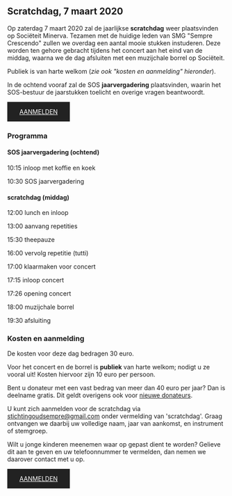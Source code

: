 ## Scratchdag, 7 maart 2020

Op zaterdag 7 maart 2020 zal de jaarlijkse **scratchdag** weer plaatsvinden op Sociëteit Minerva. Tezamen met de huidige leden van SMG "Sempre Crescendo" zullen we overdag een aantal mooie stukken instuderen. Deze worden ten gehore gebracht tijdens het concert aan het eind van de middag, waarna we de dag afsluiten met een muzijchale borrel op Sociëteit.

Publiek is van harte welkom (*zie ook "kosten en aanmelding" hieronder*).

In de ochtend vooraf zal de SOS **jaarvergadering** plaatsvinden, waarin het SOS-bestuur de jaarstukken toelicht en overige vragen beantwoordt.

<a target="_blank" style="display:inline-block; background: #222222; color: #fff; padding: 1em 2em" href="mailto:stichtingoudsempre@gmail.com?subject=aanmelding%20scratchdag&body=L.S.%2C%0A%0ABij%20dezen%20meld%20ik%20me%20graag%20aan%20voor%20de%20scratchdag%20op%20zaterdag%207%20maart%202020.%0A%0AIk%20neem%20deel%20aan%3A%0A%0A10%3A30%20stichtingsvergadering%0A12%3A00%20lunch%0A13%3A00%20repetities%0A17%3A00%20concert%0A18%3A00%20borrel%0A%0Anaam%3A%0Ajaar%3A%0Ainstrument%2Fstem%3A%0Aoverige%3A">AANMELDEN</a>

### Programma

#### SOS jaarvergadering (ochtend)

10:15 inloop met koffie en koek

10:30 SOS jaarvergadering

#### scratchdag (middag)

12:00 lunch en inloop

13:00 aanvang repetities

15:30 theepauze

16:00 vervolg repetitie (tutti)

17:00 klaarmaken voor concert

17:15 inloop concert

17:26 opening concert

18:00 muzijchale borrel

19:30 afsluiting

### Kosten en aanmelding

De kosten voor deze dag bedragen 30 euro.

Voor het concert en de borrel is **publiek** van harte welkom; nodigt u ze vooral uit! Kosten hiervoor zijn 10 euro per persoon.

Bent u donateur met een vast bedrag van meer dan 40 euro per jaar? Dan is deelname gratis. Dit geldt overigens ook voor [nieuwe donateurs](/meer-info/donateur-worden).

U kunt zich aanmelden voor de scratchdag via [stichtingoudsempre@gmail.com](mailto:stichtingoudsempre@gmail.com) onder vermelding van 'scratchdag'. Graag ontvangen we daarbij uw volledige naam, jaar van aankomst, en instrument of stemgroep.

Wilt u jonge kinderen meenemen waar op gepast dient te worden? Gelieve dit aan te geven en uw telefoonnummer te vermelden, dan nemen we daarover contact met u op.

<a target="_blank" style="display:inline-block; background: #222222; color: #fff; padding: 1em 2em" href="mailto:stichtingoudsempre@gmail.com?subject=aanmelding%20scratchdag&body=L.S.%2C%0A%0ABij%20dezen%20meld%20ik%20me%20graag%20aan%20voor%20de%20scratchdag%20op%20zaterdag%207%20maart%202020.%0A%0AIk%20neem%20deel%20aan%3A%0A%0A10%3A30%20stichtingsvergadering%0A12%3A00%20lunch%0A13%3A00%20repetities%0A17%3A00%20concert%0A18%3A00%20borrel%0A%0Anaam%3A%0Ajaar%3A%0Ainstrument%2Fstem%3A%0Aoverige%3A">AANMELDEN</a>
